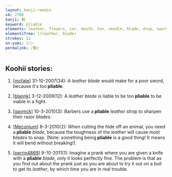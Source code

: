 ```yaml
---
layout: kanji-remain
v4: 2786
kanji: 靭
keyword: pliable
elements: leather, flowers, car, mouth, ten, needle, blade, drop, sword, dagger
elementsTree: l(leather, blade)
strokes: 12
on-yomi: ジン
permalink: /靭/
---
```


## Koohii stories: 

1) [<a href="http://kanji.koohii.com/profile/mcfate">mcfate</a>] 31-10-2007(34): A <em>leather</em> <em>blade</em> would make for a poor sword, because it&#039;s too<strong> pliable</strong>.

2) [<a href="http://kanji.koohii.com/profile/blannk">blannk</a>] 3-12-2009(12): A <em>leather blade</em> is liable to be too<strong> pliable</strong> to be viable in a fight.

3) [<a href="http://kanji.koohii.com/profile/gavmck">gavmck</a>] 10-3-2010(3): Barbers use a<strong> pliable</strong> <em>leather</em> strop to sharpen their razor <em>blades</em>.

4) [<a href="http://kanji.koohii.com/profile/Meconium">Meconium</a>] 8-3-2010(2): When cutting the hide off an animal, you need a<strong> pliable</strong> <em>blade</em>, because the toughness of the <em>leather</em> will cause most <em>blades</em> to snap. (Note: something being<strong> pliable</strong> is a good thing! It means it will bend without breaking!).

5) [<a href="http://kanji.koohii.com/profile/perrin4869">perrin4869</a>] 9-10-2011(1): Imagine a prank where you are given a knife with a <strong>pliable</strong> <em>blade</em>, only it looks perfectly fine. The problem is that as you find out about the prank just as you are about to try it out on a bull to get its <em>leather</em>, by which time you are in real trouble.


